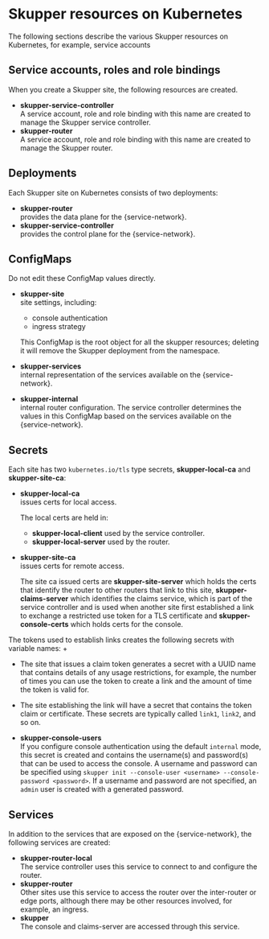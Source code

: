 # Skupper resources on Kubernetes

The following sections describe the various Skupper resources on Kubernetes, for example, service accounts

## Service accounts, roles and role bindings

When you create a Skupper site, the following resources are created.

* **skupper-service-controller**\
A service account, role and role binding with this name are created to manage the Skupper service controller.
* **skupper-router**\
A service account, role and role binding with this name are created to manage the Skupper router.

## Deployments

Each Skupper site on Kubernetes consists of two deployments:

* **skupper-router**\
provides the data plane for the {service-network}.
* **skupper-service-controller**\
provides the control plane for the {service-network}.

## ConfigMaps

Do not edit these ConfigMap values directly.

* **skupper-site**\
site settings, including:

  * console authentication
  * ingress strategy

  This ConfigMap is the root object for all the skupper resources; deleting it will remove the Skupper deployment from the namespace.
* **skupper-services**\
internal representation of the services available on the {service-network}.
* **skupper-internal**\
internal router configuration.
The service controller determines the values in this ConfigMap based on the services available on the {service-network}.

## Secrets

Each site has two `kubernetes.io/tls` type secrets, **skupper-local-ca** and **skupper-site-ca**:

* **skupper-local-ca**\
issues certs for local access. 

  The local certs are held in:  

  * **skupper-local-client** used by the service controller.
  * **skupper-local-server** used by the router.
* **skupper-site-ca**\
issues certs for remote access.

  The site ca issued certs are **skupper-site-server** which holds the certs that identify the router to other routers that link to this site, **skupper-claims-server** which identifies the claims service, which is part of the service controller and is used when another site first established a link to exchange a restricted use token for a TLS certificate and **skupper-console-certs** which holds certs for the console.

The tokens used to establish links creates the following secrets with variable names:
+
* The site that issues a claim token generates a secret with a UUID name that contains details of any usage restrictions, for example, the number of times you can use the token to create a link and the amount of time the token is valid for.
* The site establishing the link will have a secret that contains the token claim or certificate. 
These secrets are typically called `link1`, `link2`, and so on. 

* **skupper-console-users**\
If you configure console authentication using the default `internal` mode, this secret is created and contains the username(s) and password(s) that can be used to access the console. 
A username and password can be specified using `skupper init --console-user <username> --console-password <password>`.
If a username and password are not specified, an `admin` user is created with a generated password.

## Services

In addition to the services that are exposed on the {service-network}, the following services are created:

* **skupper-router-local**\
The service controller uses this service to connect to and configure the router. 
* **skupper-router**\
Other sites use this service to access the router over the inter-router or edge ports, although there may be other resources involved, for example, an ingress. 
* **skupper**\
The console and claims-server are accessed through this service.

